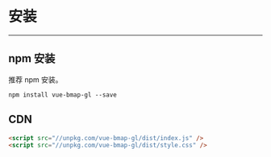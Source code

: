 # 安装

---

## npm 安装

推荐 npm 安装。

```
npm install vue-bmap-gl --save
```

## CDN

```html
<script src="//unpkg.com/vue-bmap-gl/dist/index.js" />
<script src="//unpkg.com/vue-bmap-gl/dist/style.css" />
```

